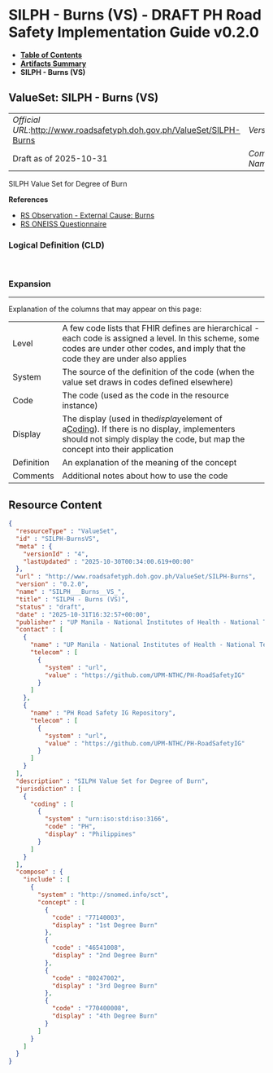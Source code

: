 # SILPH - Burns (VS) - DRAFT PH Road Safety Implementation Guide v0.2.0

* [**Table of Contents**](toc.md)
* [**Artifacts Summary**](artifacts.md)
* **SILPH - Burns (VS)**

## ValueSet: SILPH - Burns (VS) 

| | |
| :--- | :--- |
| *Official URL*:http://www.roadsafetyph.doh.gov.ph/ValueSet/SILPH-Burns | *Version*:0.2.0 |
| Draft as of 2025-10-31 | *Computable Name*:SILPH___Burns__VS_ |

 
SILPH Value Set for Degree of Burn 

 **References** 

* [RS Observation - External Cause: Burns](StructureDefinition-rs-observation-nature-burns.md)
* [RS ONEISS Questionnaire](Questionnaire-RSOneissQuestionnaire.md)

### Logical Definition (CLD)

 

### Expansion

-------

 Explanation of the columns that may appear on this page: 

| | |
| :--- | :--- |
| Level | A few code lists that FHIR defines are hierarchical - each code is assigned a level. In this scheme, some codes are under other codes, and imply that the code they are under also applies |
| System | The source of the definition of the code (when the value set draws in codes defined elsewhere) |
| Code | The code (used as the code in the resource instance) |
| Display | The display (used in the*display*element of a[Coding](http://hl7.org/fhir/R4/datatypes.html#Coding)). If there is no display, implementers should not simply display the code, but map the concept into their application |
| Definition | An explanation of the meaning of the concept |
| Comments | Additional notes about how to use the code |



## Resource Content

```json
{
  "resourceType" : "ValueSet",
  "id" : "SILPH-BurnsVS",
  "meta" : {
    "versionId" : "4",
    "lastUpdated" : "2025-10-30T00:34:00.619+00:00"
  },
  "url" : "http://www.roadsafetyph.doh.gov.ph/ValueSet/SILPH-Burns",
  "version" : "0.2.0",
  "name" : "SILPH___Burns__VS_",
  "title" : "SILPH - Burns (VS)",
  "status" : "draft",
  "date" : "2025-10-31T16:32:57+00:00",
  "publisher" : "UP Manila - National Institutes of Health - National Telehealth Center",
  "contact" : [
    {
      "name" : "UP Manila - National Institutes of Health - National Telehealth Center",
      "telecom" : [
        {
          "system" : "url",
          "value" : "https://github.com/UPM-NTHC/PH-RoadSafetyIG"
        }
      ]
    },
    {
      "name" : "PH Road Safety IG Repository",
      "telecom" : [
        {
          "system" : "url",
          "value" : "https://github.com/UPM-NTHC/PH-RoadSafetyIG"
        }
      ]
    }
  ],
  "description" : "SILPH Value Set for Degree of Burn",
  "jurisdiction" : [
    {
      "coding" : [
        {
          "system" : "urn:iso:std:iso:3166",
          "code" : "PH",
          "display" : "Philippines"
        }
      ]
    }
  ],
  "compose" : {
    "include" : [
      {
        "system" : "http://snomed.info/sct",
        "concept" : [
          {
            "code" : "77140003",
            "display" : "1st Degree Burn"
          },
          {
            "code" : "46541008",
            "display" : "2nd Degree Burn"
          },
          {
            "code" : "80247002",
            "display" : "3rd Degree Burn"
          },
          {
            "code" : "770400008",
            "display" : "4th Degree Burn"
          }
        ]
      }
    ]
  }
}

```
